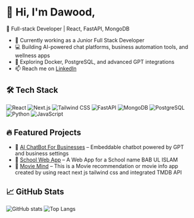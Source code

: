 # 👋 Hi, I'm Dawood,

🚀 Full-stack Developer | React, FastAPI, MongoDB

- 💼 Currently working as a Junior Full Stack Developer
- 💻 Building AI-powered chat platforms, business automation tools, and wellness apps
- 🌱 Exploring Docker, PostgreSQL, and advanced GPT integrations
- 📫 Reach me on [LinkedIn](https://www.linkedin.com/in/itsmehardawood/)

## 🛠 Tech Stack
![React](https://img.shields.io/badge/-React-61DAFB?logo=react&logoColor=white)
![Next.js](https://img.shields.io/badge/-Next.js-000000?logo=nextdotjs&logoColor=white)
![Tailwind CSS](https://img.shields.io/badge/-TailwindCSS-38B2AC?logo=tailwindcss&logoColor=white)
![FastAPI](https://img.shields.io/badge/-FastAPI-009688?logo=fastapi&logoColor=white)
![MongoDB](https://img.shields.io/badge/-MongoDB-47A248?logo=mongodb&logoColor=white)
![PostgreSQL](https://img.shields.io/badge/-PostgreSQL-336791?logo=postgresql&logoColor=white)
![Python](https://img.shields.io/badge/-Python-3776AB?logo=python&logoColor=white)
![JavaScript](https://img.shields.io/badge/-JavaScript-F7DF1E?logo=javascript&logoColor=black)

## 🔥 Featured Projects
- 💬 [AI ChatBot For Businesses](https://github.com/itsmehardawood/Echo_chatbot) – Embeddable chatbot powered by GPT and business settings
- 🧠 [School Web App](https://github.com/itsmehardawood/Web_School_Project_NextJs) – A Web App for a School name BAB UL ISLAM
- 🧾 [Movie Mind](https://github.com/itsmehardawood/MovieMind) – This is a Movie recommendation or movie info app created by using react next js tailwind css and integrated TMDB API

## 📈 GitHub Stats
![GitHub stats](https://github-readme-stats.vercel.app/api?username=your-username&show_icons=true&theme=radical)
![Top Langs](https://github-readme-stats.vercel.app/api/top-langs/?username=your-username&layout=compact&theme=radical)
